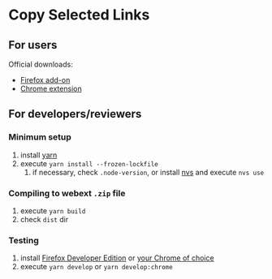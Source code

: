 # Copy Selected Links

## For users

Official downloads:

-   [Firefox add-on](https://addons.mozilla.org/en-US/firefox/addon/copy-selected-links/)
-   [Chrome extension](https://chrome.google.com/webstore/detail/copy-selected-links/kddpiojgkjnpmgiegglncafdpnigcbij)

## For developers/reviewers

### Minimum setup

1. install [yarn](https://yarnpkg.com)
1. execute `yarn install --frozen-lockfile`
    1. if necessary, check `.node-version`, or install [nvs](https://github.com/jasongin/nvs) and execute `nvs use`

### Compiling to webext `.zip` file

1. execute `yarn build`
1. check `dist` dir

### Testing

1. install [Firefox Developer Edition](https://www.mozilla.org/firefox/developer/) or [your Chrome of choice](https://dev.chromium.org/getting-involved/dev-channel)
1. execute `yarn develop` or `yarn develop:chrome`
